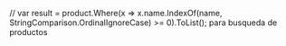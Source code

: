 //            var result = product.Where(x => x.name.IndexOf(name, StringComparison.OrdinalIgnoreCase) >= 0).ToList();
para busqueda de productos
